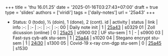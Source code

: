 +++
title = 'thu 16.01.25'
date = '2025-01-16T03:27:43+07:00'
draft = true
type = 'slides'
authors = ['viridi']
tags = ['daily-notes']
url = '25a43'
+++
<!-- more -->

+ Status: 0 (todo), &half; (doin), 1 (done), 2 (cont).
id | activity | status | link | info
:-: | :- | :-: | :-: | :-:
00 | Daily note init          | 1 | [25a43](/rusn/25a43) | s0329
01 | Zoll dicussion (online)  | 0 | [25a25](/rusn/25a25) | s0900
02 | UF stu-sem               | 1 | - | s0900
03 | Fast-sys cyb-atk stu-sem | 1 | [25a44](/rusn/25a44) | s1020
04 | Stegano encrypt stu-sem  | 1 | [24j30](/rusn/24j30) | s1300
05 | Covid-19 x-ray cnn-dgp stu-sem | 0 | [25a45](/rusn/25a45) | s1530
